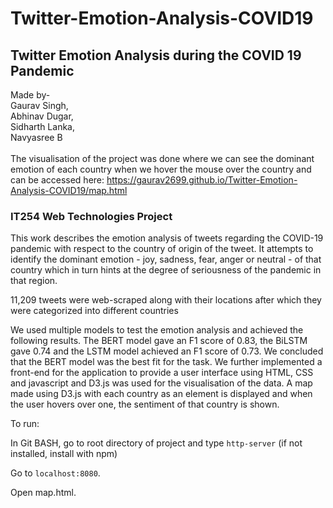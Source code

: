 # Twitter-Emotion-Analysis-COVID19
## Twitter Emotion Analysis during the COVID 19 Pandemic
Made by- <br />
Gaurav Singh,<br />
Abhinav Dugar, <br />
Sidharth Lanka, <br />
Navyasree B <br /><br />
The visualisation of the project was done where we can see the dominant emotion of each country when we hover the mouse over the country and can be accessed here: https://gaurav2699.github.io/Twitter-Emotion-Analysis-COVID19/map.html
### IT254 Web Technologies Project
This work describes the emotion analysis of tweets regarding the COVID-19 pandemic with respect to the country of origin of the tweet. It attempts to identify the dominant emotion - joy, sadness, fear, anger or neutral - of that country which in turn hints at the degree of seriousness of the pandemic in that region.

11,209 tweets were web-scraped along with their locations after which they were categorized into different countries

We used multiple models to test the emotion analysis and achieved the following results. The BERT model gave an F1 score of 0.83, the BiLSTM gave 0.74 and the LSTM model achieved an F1 score of 0.73. We concluded that the BERT model was the best fit for the task. We further implemented a front-end for the application to provide a user interface using HTML, CSS and javascript and D3.js was used for the visualisation of the data. A map made using D3.js with each country as an element is displayed and when the user hovers over one, the sentiment of that country is shown.

To run:

In Git BASH, go to root directory of project and type ```http-server``` (if not installed, install with npm)

Go to ```localhost:8080```.

Open map.html. 
